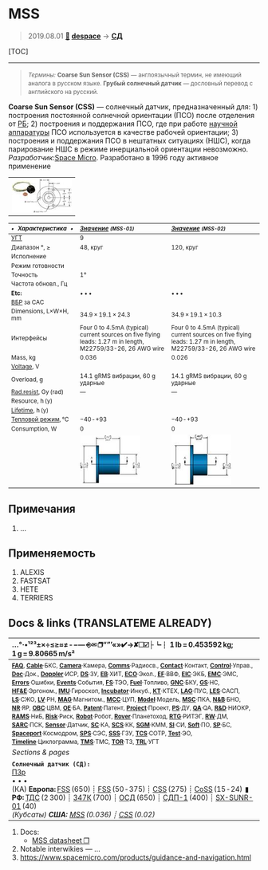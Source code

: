 # MSS
> 2019.08.01 **[🚀](../index/index.md) [despace](index.md)** → **[СД](sensor.md)**

[TOC]

---

> <small>*Термины:* **Coarse Sun Sensor (CSS)** — англоязычный термин, не имеющий аналога в русском языке. **Грубый солнечный датчик** — дословный перевод с английского на русский.</small>

**Coarse Sun Sensor (CSS)** — солнечный датчик, предназначенный для: 1) построения постоянной солнечной ориентации (ПСО) после отделения от [РБ](lv.md); 2) построения и поддержания ПСО, где при работе [научной аппаратуры](oe.md) ПСО используется в качестве рабочей ориентации; 3) построения и поддержания ПСО в нештатных ситуациях (НШС), когда парирование НШС в режиме инерциальной ориентации невозможно.  
*Разработчик:*[Space Micro](space_micro.md). Разработано в 1996 году активное применение

||
|:--|
| [![](f/sensor/m/mss_sm_pic1_thumb.jpg)](f/sensor/m/mss_sm_pic1.jpg)  |

<small>

|*•    Характеристика    •*|*[Значение](si.md) <small>(MSS-01)</small>*|*[Значение](si.md) <small>(MSS-02)</small>*|
|:--|:--|:--|
|[УГТ](trl.md)| 9  |   |
|Диапазон °, ≥| 48, круг  | 120, круг  |
|Исполнение|   |   |
|Режим готовности|   |   |
|Точность| 1°  |   |
|Частота обновл., Гц|   |   |
|**Etc:**|• • •|• • •|
|[ВБР](rams.md) за САС|   |   |
|Dimensions, L×W×H, mm| 34.9 × 19.1 × 24.3  | 34.9 × 19.1 × 10.3  |
|Интерфейсы| Four 0 to 4.5mA (typical) current sources on five flying leads: 1.27 m in length, M22759/33-26, 26 AWG wire  | Four 0 to 4.5mA (typical) current sources on five flying leads: 1.27 m in length, M22759/33-26, 26 AWG wire  |
|Mass, kg| 0.036  | 0.026  |
|[Voltage](voltage.md), V|   |   |
|Overload, g| 14.1 gRMS вибрации, 60 g ударные  | 14.1 gRMS вибрации, 60 g ударные  |
|[Rad.resist](ion_rad.md), Gy (rad)| —  | —  |
|Resource, h (y)|   |   |
|[Lifetime](lifetime.md), h (y)|   |   |
|[Тепловой режим](tcs.md), ℃| −40 ‑ +93  | −40 ‑ +93  |
|Consumption, W| 0  | 0  |
|| [![](f/sensor/m/mss_sm_pic2_thumb.jpg)](f/sensor/m/mss_sm_pic2.jpg) | [![](f/sensor/m/mss_sm_pic3_thumb.jpg)](f/sensor/m/mss_sm_pic3.jpg) |

</small>



<p style="page-break-after:always"> </p>

## Примечания
   1. …



## Применяемость
   1. ALEXIS
   1. FASTSAT
   1. HETE
   1. TERRIERS



<p style="page-break-after:always"> </p>

## Docs & links (TRANSLATEME ALREADY)
|…°·•¹²³±×÷≤≥≈≠ ‑ −— ⎆✉ ❐“”’«»✔→✘☐☑├┕┆ 1 lb = 0.453592 kg; 1 g = 9.80665 m/s²|
|:--|
|<small>**[FAQ](faq.md)**, **[Cable](cable.md)**·БКС, **[Camera](camera.md)**·Камера, **[Comms](comms.md)**·Радиосв., **[Contact](contact.md)**·Контакт, **[Control](control.md)**·Управ., **[Doc](doc.md)**·Док., **[Doppler](doppler.md)**·ИСР, **[DS](ds.md)**·ЗУ, **[EB](eb.md)**·ХИТ, **[ECO](ecology.md)**·Экол., **[EF](ef.md)**·ВВФ, **[ElC](elc.md)**·ЭКБ, **[EMC](emc.md)**·ЭМС, **[Errors](error.md)**·Ошибки, **[Events](event.md)**·События, **[FS](fs.md)**·ТЭО, **[Fuel](fuel.md)**·Топливо, **[GNC](gnc.md)**·БКУ, **[GS](scs.md)**·НС, **[HF&E](hfe.md)**·Эргоном., **[IMU](imu.md)**·Гироскоп, **[Incubator](incubator.md)**·Инкуб., **[KT](kt.md)**·КТЕХ, **[LAG](lag.md)**·ПУC, **[LES](les.md)**·САСП, **[LS](ls.md)**·СЖО, **[LV](lv.md)**·РН, **[MAG](mag.md)**·Магнитом., **[MCC](mcc.md)**·ЦУП, **[Model](model.md)**·Модель, **[MSC](sc.md)**·ПКА, **[N&B](nnb.md)**·БНО, **[NR](nr.md)**·ЯР, **[OBC](obc.md)**·ЦВМ, **[OE](oe.md)**·БА, **[Patent](патент.md)**·Патент, **[Project](project.md)**·Проект, **[PS](ps.md)**·ДУ, **[QA](quality.md)**·QA, **[R&D](rnd.md)**·НИОКР, **[RAMS](rams.md)**·НиБ, **[Risk](risk.md)**·Риск, **[Robot](robotics.md)**·Робот, **[Rover](rover.md)**·Планетоход, **[RTG](rtg.md)**·РИТЭГ, **[RW](rw.md)**·ДМ, **[SARC](sarc.md)**·ПСК, **[Sensor](sensor.md)**·Датчик, **[SC](sc.md)**·КА, **[SCS](scs.md)**·КК, **[SGM](sgm.md)**·КММ, **[SI](si.md)**·СИ, **[Soft](soft.md)**·ПО, **[SP](sp.md)**·БС, **[Spaceport](spaceport.md)**·Космодром, **[SPS](sps.md)**·СЭС, **[SSS](sss.md)**·ГЗУ, **[TCS](tcs.md)**·СОТР, **[Test](test.md)**·ЭО, **[Timeline](timeline.md)**·Циклограмма, **[TMS](tms.md)**·ТМС, **[TOR](tor.md)**·ТЗ, **[TRL](trl.md)**·УГТ</small>|
|*Sections & pages*|
|**`Солнечный датчик (СД):`**<br> [ПЗр](fov.md) <br>• • •<br> (КА) **Европа:** [FSS](fss_jo.md) (650) ┊ [FSS](fss.md) (50 ‑ 375) ┊ [CSS](css.md) (275) ┊ [CoSS](coss.md) (15 ‑ 24)  ▮  **РФ:** [ТДС](tds.md) (2 300) ┊ [347К](347k.md) (700) ┊ [ОСД](osd.md) (650) ┊ [СДП-1](sdp_1.md) (400) ┊ [SX-SUNR-01](sx_sunr_01.md) (40)<br> *(Кубсаты) **США:** [MSS](mss_sm.md) (0.036) ┊ [CSS](css_sm.md) (0.02)*|

   1. Docs:
      - [MSS datasheet ❐](f/sensor/m/mss_sm_datasheet.pdf)
   1. Notable interwikies — …
   1. <https://www.spacemicro.com/products/guidance-and-navigation.html>

